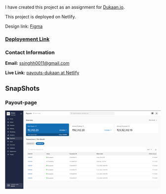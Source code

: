
I have created this project as an assignment for [Dukaan.io](https://dukaan.io/).

This project is deployed on Netlify.

Design link: [Figma](https://www.figma.com/file/bEYvZixY37eFbwT3fwzEyV/Payouts?type=design&node-id=39203-197487&mode=design)

### [Deployement Link](https://main--inspiring-pithivier-0f4619.netlify.app)

### Contact Information

 **Email:** ssinghh0011@gmail.com
 
 **Live Link:** [payouts-dukaan at Netlify](https://main--inspiring-pithivier-0f4619.netlify.app)


## SnapShots

### Payout-page

![Screenshot (1500)](https://github.com/Shivamsinghbarman/Dukaan-Payouts/blob/main/public/dash_og.png)
